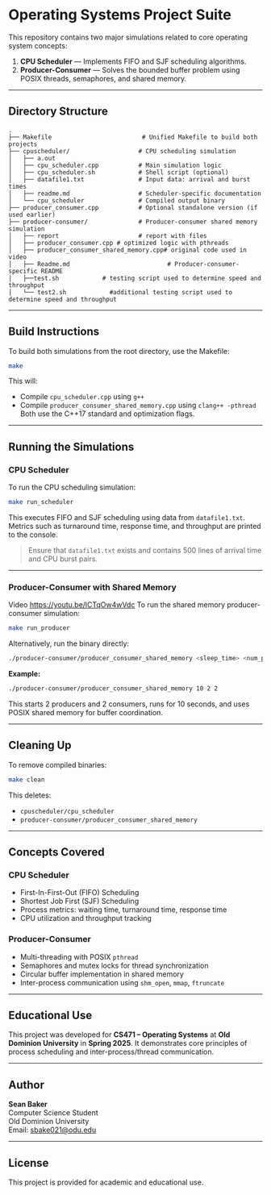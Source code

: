 # Operating Systems Project Suite

This repository contains two major simulations related to core operating system concepts:

1. **CPU Scheduler** — Implements FIFO and SJF scheduling algorithms.  
2. **Producer-Consumer** — Solves the bounded buffer problem using POSIX threads, semaphores, and shared memory.

---

## Directory Structure

```
.
├── Makefile                         # Unified Makefile to build both projects
├── cpuscheduler/                   # CPU scheduling simulation
│   ├── a.out
│   ├── cpu_scheduler.cpp           # Main simulation logic
│   ├── cpu_scheduler.sh            # Shell script (optional)
│   ├── datafile1.txt               # Input data: arrival and burst times
│   ├── readme.md                   # Scheduler-specific documentation
│   └── cpu_scheduler               # Compiled output binary
├── producer_consumer.cpp           # Optional standalone version (if used earlier)
├── producer-consumer/              # Producer-consumer shared memory simulation
│   ├── report                      # report with files
│   ├── producer_consumer.cpp # optimized logic with pthreads
│   ├── producer_consumer_shared_memory.cpp# original code used in video
│   ├── Readme.md                           # Producer-consumer-specific README
│   ├──test.sh            # testing script used to determine speed and throughput
│   └── test2.sh            #additional testing script used to determine speed and throughput
```

---

## Build Instructions

To build both simulations from the root directory, use the Makefile:

```bash
make
```

This will:

- Compile `cpu_scheduler.cpp` using `g++`
- Compile `producer_consumer_shared_memory.cpp` using `clang++ -pthread`  
  Both use the C++17 standard and optimization flags.

---

## Running the Simulations

### CPU Scheduler

To run the CPU scheduling simulation:

```bash
make run_scheduler
```

This executes FIFO and SJF scheduling using data from `datafile1.txt`. Metrics such as turnaround time, response time, and throughput are printed to the console.

> Ensure that `datafile1.txt` exists and contains 500 lines of arrival time and CPU burst pairs.

---

### Producer-Consumer with Shared Memory
Video
https://youtu.be/lCTqOw4wVdc
To run the shared memory producer-consumer simulation:

```bash
make run_producer
```

Alternatively, run the binary directly:

```bash
./producer-consumer/producer_consumer_shared_memory <sleep_time> <num_producers> <num_consumers>
```

**Example:**

```bash
./producer-consumer/producer_consumer_shared_memory 10 2 2
```

This starts 2 producers and 2 consumers, runs for 10 seconds, and uses POSIX shared memory for buffer coordination.

---

## Cleaning Up

To remove compiled binaries:

```bash
make clean
```

This deletes:

- `cpuscheduler/cpu_scheduler`
- `producer-consumer/producer_consumer_shared_memory`

---

## Concepts Covered

### CPU Scheduler

- First-In-First-Out (FIFO) Scheduling  
- Shortest Job First (SJF) Scheduling  
- Process metrics: waiting time, turnaround time, response time  
- CPU utilization and throughput tracking

### Producer-Consumer

- Multi-threading with POSIX `pthread`  
- Semaphores and mutex locks for thread synchronization  
- Circular buffer implementation in shared memory  
- Inter-process communication using `shm_open`, `mmap`, `ftruncate`

---

## Educational Use

This project was developed for **CS471 – Operating Systems** at **Old Dominion University** in **Spring 2025**. It demonstrates core principles of process scheduling and inter-process/thread communication.

---

## Author

**Sean Baker**  
Computer Science Student  
Old Dominion University  
Email: [sbake021@odu.edu](mailto:sbake021@odu.edu)

---

## License

This project is provided for academic and educational use.


